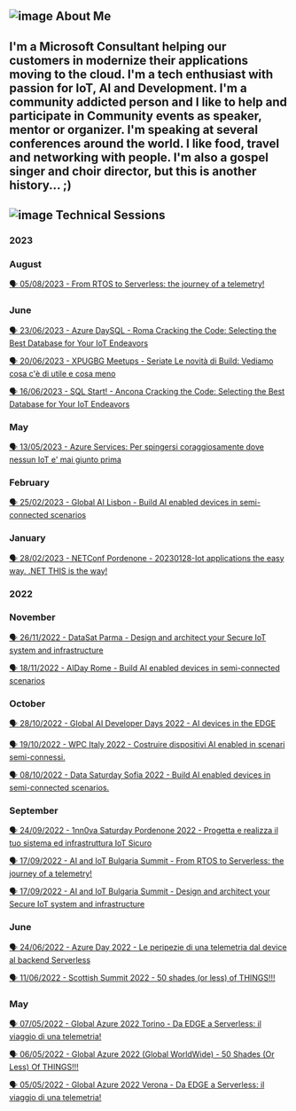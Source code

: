 ## ![image](https://user-images.githubusercontent.com/1767160/178777448-d5dee178-d461-4746-bf16-b1e85a2ed8b0.png) About Me ##

I'm a Microsoft Consultant helping our customers in modernize their applications moving to the cloud.
I'm a tech enthusiast with passion for **IoT**, **AI** and **Development**. I'm a community addicted person and I like to help and participate in Community events as speaker, mentor or organizer.
I'm speaking at several conferences around the world.
I like food, travel and networking with people.
I'm also a gospel singer and choir director, but this is another history... ;) 
----

## ![image](https://user-images.githubusercontent.com/1767160/178779745-c97c9f62-3301-4f48-8ade-ae3d302cf018.png) Technical Sessions

### 2023
### August
<p>
<a href="https://github.com/dpcons/DPCons/blob/main/TechSessions/20230805-ScottishSummit.md"> 
🗣️ 05/08/2023 - From RTOS to Serverless: the journey of a telemetry!
</a>
</p>

### June
<p>
<a href="https://github.com/dpcons/DPCons/blob/main/TechSessions/20230623-AzureDayRM.md">
 🗣️ 23/06/2023 - Azure DaySQL - Roma
 Cracking the Code: Selecting the Best Database for Your IoT Endeavors
</a>
</p>

<p>
<a href="https://github.com/dpcons/DPCons/blob/main/TechSessions/20230620-XPUGBG-Build.md">
 🗣️ 20/06/2023 - XPUGBG Meetups - Seriate
 Le novità di Build: Vediamo cosa c'è di utile e cosa meno
</a>
</p>

<p>
<a href="https://github.com/dpcons/DPCons/blob/main/TechSessions/20230616-SQLStartAN.md">
 🗣️ 16/06/2023 - SQL Start! - Ancona
 Cracking the Code: Selecting the Best Database for Your IoT Endeavors
</a>
</p>

### May
<p>
<a href="https://github.com/dpcons/DPCons/blob/main/TechSessions/20230513-GlobalAzureVR.md">
 🗣️ 13/05/2023 - Azure Services: Per spingersi coraggiosamente dove nessun IoT e' mai giunto prima
</a>
</p>

### February
<p>
<a href="https://github.com/dpcons/DPCons/blob/main/TechSessions/20230225-GlobalAIPT.md"> 🗣️ 25/02/2023 - Global AI Lisbon - Build AI enabled devices in semi-connected scenarios
</a>
</p>

### January
<p>
<a href="https://github.com/dpcons/DPCons/blob/main/TechSessions/20230128-NETConfPD.md"> 🗣️ 28/02/2023 - NETConf Pordenone - 20230128-Iot applications the easy way. .NET THIS is the way!
</a>
</p>

### 2022
### November
<p>
<a href="https://github.com/dpcons/DPCons/blob/main/TechSessions/20221126-DataSat22.md"> 🗣️ 26/11/2022 - DataSat Parma - Design and architect your Secure IoT system and infrastructure
</a>
</p>

<p>
<a href="https://github.com/dpcons/DPCons/blob/main/TechSessions/20221118-AIDay.md"> 🗣️ 18/11/2022 - AIDay Rome - Build AI enabled devices in semi-connected scenarios
</a>
</p>

  ### October
<p>
<a href="https://github.com/dpcons/DPCons/blob/main/TechSessions/20221028-GlobalAIDevDays22.md"> 🗣️ 28/10/2022 - Global AI Developer Days 2022  - AI devices in the EDGE
</a>

<p>
<a href="https://github.com/dpcons/DPCons/blob/main/TechSessions/20221019-WPC2022.md"> 🗣️ 19/10/2022 - WPC Italy 2022 - Costruire dispositivi AI enabled in scenari semi-connessi.
</a>

<p>
<a href="https://github.com/dpcons/DPCons/blob/main/TechSessions/20221008-DataSaturday.md"> 🗣️ 08/10/2022 - Data Saturday Sofia 2022 - Build AI enabled devices in semi-connected scenarios.
</a>
</p>

### September
<p>
<a href="https://github.com/dpcons/DPCons/blob/main/TechSessions/20220924-1nn0vaSaturday.md"> 🗣️ 24/09/2022 - 1nn0va Saturday Pordenone 2022 - Progetta e realizza il tuo sistema ed infrastruttura IoT Sicuro
</a>

<a href="https://github.com/dpcons/DPCons/blob/main/TechSessions/20220917-AIIoTSummit-2.md"> 🗣️ 17/09/2022 - AI and IoT Bulgaria Summit - From RTOS to Serverless: the journey of a telemetry!
</a>

<a href="https://github.com/dpcons/DPCons/blob/main/TechSessions/20220917-AIIoTSummit-1.md"> 🗣️ 17/09/2022 - AI and IoT Bulgaria Summit - Design and architect your Secure IoT system and infrastructure
</a>
</p>


### June
<p>
<a href="https://github.com/dpcons/DPCons/blob/main/TechSessions/20220624-AzureDay.md"> 🗣️ 24/06/2022 - Azure Day 2022 - Le peripezie di una telemetria dal device al backend Serverless
</a>

<a href="https://github.com/dpcons/DPCons/blob/Dev/TechSessions/20220611-ScottishSummit.md"> 🗣️ 11/06/2022 - Scottish Summit 2022 - 50 shades (or less) of THINGS!!!
</a>
</p>


### May
<p>
<a href="https://github.com/dpcons/DPCons/blob/Dev/TechSessions/20220507-AzureGlobal-TO.md"> 🗣️ 07/05/2022 - Global Azure 2022 Torino - Da EDGE a Serverless: il viaggio di una telemetria!</a>
</p>

<a href="https://github.com/dpcons/DPCons/blob/Dev/TechSessions/20220506-AzureGlobal-WW.md"> 🗣️ 06/05/2022 - Global Azure 2022 (Global WorldWide) - 50 Shades (Or Less) Of THINGS!!!</a>
</p>


<p>
<a href="https://github.com/dpcons/DPCons/blob/Dev/TechSessions/20220505-AzureGlobal-VR.md"> 🗣️ 05/05/2022 - Global Azure 2022 Verona - Da EDGE a Serverless: il viaggio di una telemetria!</a>
</p>


<!--
**dpcons/DPCons** is a ✨ _special_ ✨ repository because its `README.md` (this file) appears on your GitHub profile.

Here are some ideas to get you started:

- 🔭 I’m currently working on ...
- 🌱 I’m currently learning ...
- 👯 I’m looking to collaborate on ...
- 🤔 I’m looking for help with ...
- 💬 Ask me about ...
- 📫 How to reach me: ...
- 😄 Pronouns: ...
- ⚡ Fun fact: ...
-->
